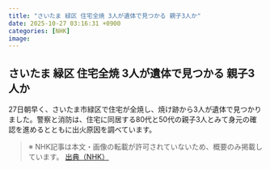 ```yaml
---
title: "さいたま 緑区 住宅全焼 3人が遺体で見つかる 親子3人か"
date: 2025-10-27 03:16:31 +0900
categories: [NHK]
image: 
---
```

## さいたま 緑区 住宅全焼 3人が遺体で見つかる 親子3人か

27日朝早く、さいたま市緑区で住宅が全焼し、焼け跡から3人が遺体で見つかりました。警察と消防は、住宅に同居する80代と50代の親子3人とみて身元の確認を進めるとともに出火原因を調べています。

> ※ NHK記事は本文・画像の転載が許可されていないため、概要のみ掲載しています。
[出典（NHK）](http://www3.nhk.or.jp/news/html/20251027/k10014960341000.html)
